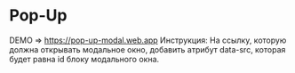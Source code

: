 # Pop-Up
DEMO => https://pop-up-modal.web.app
Инструкция:
  На ссылку, которую должна открывать модальное окно, добавить атрибут data-src, которая будет равна id блоку модального окна.
  
